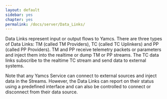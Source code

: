 ```yaml
---
layout: default
sidebar: yes
chapter: yes
permalink: /docs/server/Data_Links/
---
```

Data Links represent input or output flows to Yamcs. There are three types of Data Links: TM (called TM Providers), TC (called TC Uplinkers) and PP (called PP Providers). TM and PP receive telemetry packets or parameters and inject them into the realtime or dump TM or PP streams. The TC data links subscribe to the realtime TC stream and send data to external systems.

Note that any Yamcs Service can connect to external sources and inject data in the Streams. However, the Data Links can report on their status using a predefined interface and can also be controlled to connect or disconnect from their data source.
